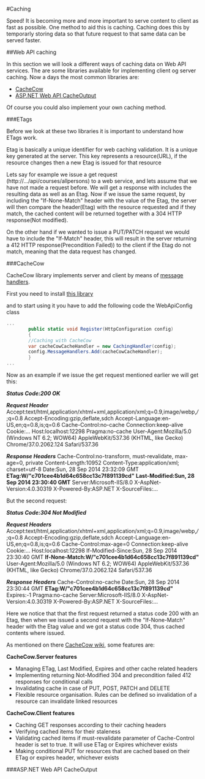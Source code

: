
#Caching

Speed! It is becoming more and more important to serve content to client as fast as possible. One method to aid this is caching. Caching does this by temporarly storing data so that future request to that same data can be served faster.

##Web API caching

In this section we will look a different ways of caching data on Web API services. The are some libraries available for implementing client og server caching. Now a days the most common libraries are: 

* [CacheCow](https://github.com/aliostad/CacheCow)
* [ASP.NET Web API CacheOutput](https://github.com/filipw/AspNetWebApi-OutputCache)

Of course you could also implement your own caching method.


###ETags

Before we look at these two libraries it is important to understand how ETags work.

Etag is basically a unique identifier for web caching validation. It is a unique key generated at the server. 
This key represents a resource(URL), if the resource changes then a new Etag is issued for that resource

Lets say for example we issue a get request (http://.../api/courses/allpersons) to a web service, and lets assume that we have not made a request before. We will get a response with includes the resulting data as well as an Etag. Now if we issue the same request, by including the "If-None-Match" header with the value of the Etag, the server will then compare the header(Etag) with the resource requested and if they match, the cached content will be returned together with a 304 HTTP response(Not modified).

On the other hand if we wanted to issue a PUT/PATCH request we would have to include the "If-Match" header, this will result in the server returning a 412 HTTP response(Precondition Failed)) to the client if the Etag do not match, meaning that the data request has changed.


###CacheCow

CacheCow library implements server and client by means of [message handlers](http://www.asp.net/web-api/overview/advanced/http-message-handlers).

First you need to install [this library](https://www.nuget.org/packages/CacheCow.Server/)

and to start using it you have to add the following code the WebApiConfig class

```c#
...
		public static void Register(HttpConfiguration config)
		{
        //Caching with CacheCow
        var cacheCowCacheHandler = new CachingHandler(config);
        config.MessageHandlers.Add(cacheCowCacheHandler);
		}
...
```

Now as an example if we issue the get request mentioned earlier we will get this:

***Status Code:200 OK***

***Request Header***
Accept:text/html,application/xhtml+xml,application/xml;q=0.9,image/webp,*/*;q=0.8
Accept-Encoding:gzip,deflate,sdch
Accept-Language:en-US,en;q=0.8,is;q=0.6
Cache-Control:no-cache
Connection:keep-alive
Cookie:...
Host:localhost:12298
Pragma:no-cache
User-Agent:Mozilla/5.0 (Windows NT 6.2; WOW64) AppleWebKit/537.36 (KHTML, like Gecko) Chrome/37.0.2062.124 Safari/537.36

***Response Headers***
Cache-Control:no-transform, must-revalidate, max-age=0, private
Content-Length:10952
Content-Type:application/xml; charset=utf-8
Date:Sun, 28 Sep 2014 23:32:09 GMT
**ETag:W/"c701cee4b1d64c658cc13c7f891139cd"**
**Last-Modified:Sun, 28 Sep 2014 23:30:40 GMT**
Server:Microsoft-IIS/8.0
X-AspNet-Version:4.0.30319
X-Powered-By:ASP.NET
X-SourceFiles:...

But the second request:

***Status Code:304 Not Modified***

***Request Headers***
Accept:text/html,application/xhtml+xml,application/xml;q=0.9,image/webp,*/*;q=0.8
Accept-Encoding:gzip,deflate,sdch
Accept-Language:en-US,en;q=0.8,is;q=0.6
Cache-Control:max-age=0
Connection:keep-alive
Cookie:...
Host:localhost:12298
If-Modified-Since:Sun, 28 Sep 2014 23:30:40 GMT
**If-None-Match:W/"c701cee4b1d64c658cc13c7f891139cd"**
User-Agent:Mozilla/5.0 (Windows NT 6.2; WOW64) AppleWebKit/537.36 (KHTML, like Gecko) Chrome/37.0.2062.124 Safari/537.36

***Response Headers***
Cache-Control:no-cache
Date:Sun, 28 Sep 2014 23:30:44 GMT
**ETag:W/"c701cee4b1d64c658cc13c7f891139cd"**
Expires:-1
Pragma:no-cache
Server:Microsoft-IIS/8.0
X-AspNet-Version:4.0.30319
X-Powered-By:ASP.NET
X-SourceFiles:...


Here we notice that that the first request returned a status code 200 with an Etag, then when we issued a second request with the "If-None-Match" header with the Etag value and we got a status code 304, thus cached contents where issued.

As mentioned on there [CacheCow wiki](https://github.com/aliostad/CacheCow/wiki), some features are:

**CacheCow.Server features**

* Managing ETag, Last Modified, Expires and other cache related headers
* Implementing returning Not-Modified 304 and precondition failed 412 responses for conditional calls
* Invalidating cache in case of PUT, POST, PATCH and DELETE
* Flexible resource organisation. Rules can be defined so invalidation of a resource can invalidate linked resources

**CacheCow.Client features**

* Caching GET responses according to their caching headers
* Verifying cached items for their staleness
* Validating cached items if must-revalidate parameter of Cache-Control header is set to true. It will use ETag or Expires whichever exists
* Making conditional PUT for resources that are cached based on their ETag or expires header, whichever exists

###ASP.NET Web API CacheOutput




